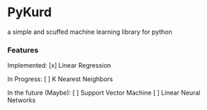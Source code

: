 # PyKurd
a simple and scuffed machine learning library for python

### Features
Implemented:
[x] Linear Regression

In Progress:
[ ] K Nearest Neighbors

In the future (Maybe):
[ ] Support Vector Machine
[ ] Linear Neural Networks